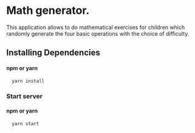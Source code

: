 
# Math generator.

This application allows to do mathematical exercises for children which randomly generate the four basic operations with the choice of difficulty.

## Installing Dependencies

#### npm or yarn

```bash
  yarn install
```

### Start server 
#### npm or yarn
```bash
  yarn start
```
